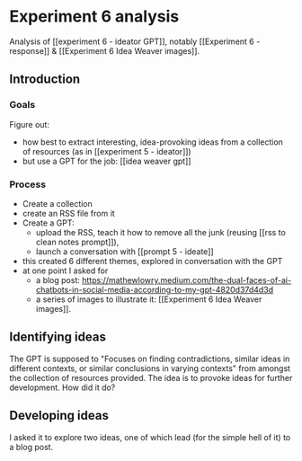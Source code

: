 # Experiment 6 analysis

Analysis of [[experiment 6 - ideator GPT]], notably [[Experiment 6 - response]] & [[Experiment 6 Idea Weaver images]].

## Introduction

### Goals

Figure out:

* how best to extract interesting, idea-provoking ideas from a collection of resources (as in [[experiment 5 - ideator]])
* but use a GPT for the job: [[idea weaver gpt]]

### Process

* Create a collection
* create an RSS file from it
* Create a GPT: 
	* upload the RSS, teach it how to remove all the junk (reusing [[rss to clean notes prompt]]), 
	*  launch a conversation with [[prompt 5 - ideate]] 
*  this created 6 different themes, explored in conversation with the GPT 
* at one point I asked for 
	* a blog post: https://mathewlowry.medium.com/the-dual-faces-of-ai-chatbots-in-social-media-according-to-my-gpt-4820d37d4d3d
	* a series of images to illustrate it:  [[Experiment 6 Idea Weaver images]].

## Identifying ideas

The GPT is supposed to "Focuses on finding contradictions, similar ideas in different contexts, or similar conclusions in varying contexts" from amongst the collection of resources provided. The idea is to provoke ideas for further development. How did it do?

## Developing ideas

I asked it to explore two ideas, one of which lead (for the simple hell of it) to a blog post.








